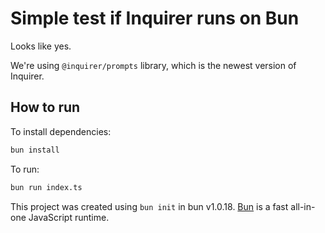 # Simple test if Inquirer runs on Bun

Looks like yes.

We're using `@inquirer/prompts` library, which is the newest version of Inquirer.

## How to run

To install dependencies:

```bash
bun install
```

To run:

```bash
bun run index.ts
```

This project was created using `bun init` in bun v1.0.18. [Bun](https://bun.sh) is a fast all-in-one JavaScript runtime.
